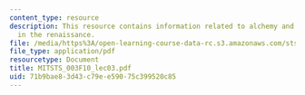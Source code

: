 ```yaml
---
content_type: resource
description: This resource contains information related to alchemy and experiment
  in the renaissance.
file: /media/https%3A/open-learning-course-data-rc.s3.amazonaws.com/sts-003-the-rise-of-modern-science-fall-2010/71b9bae83d43c79ee59075c399520c85_MITSTS_003F10_lec03.pdf
file_type: application/pdf
resourcetype: Document
title: MITSTS_003F10_lec03.pdf
uid: 71b9bae8-3d43-c79e-e590-75c399520c85
---
```

